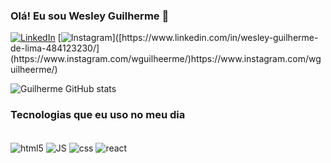 ### Olá! Eu sou Wesley Guilherme 👋

[![LinkedIn](https://img.shields.io/badge/LinkedIn-0077B5?style=for-the-badge&logo=linkedin&logoColor=white)](https://www.linkedin.com/in/wesley-guilherme-de-lima-484123230/)
[![Instagram](https://img.shields.io/badge/Instagram-E4405F?style=for-the-badge&logo=instagram&logoColor=white(https://img.shields.io/badge/Instagram-E4405F?style=for-the-badge&logo=instagram&logoColor=white)https://img.shields.io/badge/Instagram-E4405F?style=for-the-badge&logo=instagram&logoColor=white)]([https://www.linkedin.com/in/wesley-guilherme-de-lima-484123230/](https://www.instagram.com/wguilheerme/)https://www.instagram.com/wguilheerme/)

![Guilherme GitHub stats](https://github-readme-stats.vercel.app/api?username=Wesley-Guilherme-de-lima&show_icons=true&theme=dracula)

### Tecnologias que eu uso no meu dia 
<div style="display: inline_block"><br />
<img align="center" alt="html5" src="https://img.shields.io/badge/HTML-239120?style=for-the-badge&logo=html5&logoColor=white"/>  
<img align="center" alt="JS" src="https://img.shields.io/badge/JavaScript-F7DF1E?style=for-the-badge&logo=javascript&logoColor=black"/>  
<img align="center" alt="css" src="https://img.shields.io/badge/CSS3-1572B6?style=for-the-badge&logo=css3&logoColor=white"/>  
<img align="center" alt="react" src="https://img.shields.io/badge/React-20232A?style=for-the-badge&logo=react&logoColor=61DAFB"/>  
</div><br />

